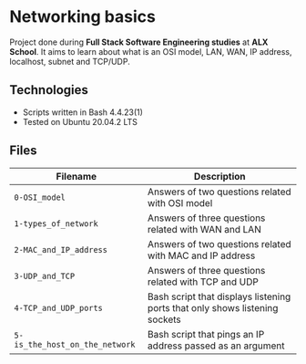 # Networking basics
Project done during **Full Stack Software Engineering studies** at **ALX School**. It aims to learn about what is an OSI model, LAN, WAN, IP address, localhost, subnet and TCP/UDP.

## Technologies
* Scripts written in Bash 4.4.23(1)
* Tested on Ubuntu 20.04.2 LTS

## Files

| Filename | Description |
| -------- | ----------- |
| `0-OSI_model` | Answers of two questions related with OSI model |
| `1-types_of_network` | Answers of three questions related with WAN and LAN |
| `2-MAC_and_IP_address` | Answers of two questions related with MAC and IP address |
| `3-UDP_and_TCP` | Answers of three questions related with TCP and UDP |
| `4-TCP_and_UDP_ports` | Bash script that displays listening ports that only shows listening sockets |
| `5-is_the_host_on_the_network` | Bash script that pings an IP address passed as an argument |
